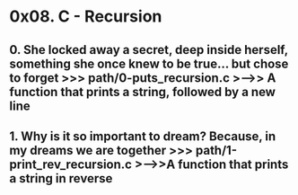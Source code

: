 # **0x08. C - Recursion**

## **0. She locked away a secret, deep inside herself, something she once knew to be true... but chose to forget >>> path/0-puts_recursion.c** >-->> A function that prints a string, followed by a new line

## **1. Why is it so important to dream? Because, in my dreams we are together >>> path/1-print_rev_recursion.c** >-->>A function that prints a string in reverse


